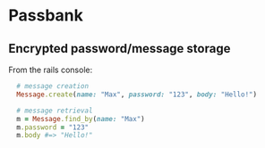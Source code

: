 # Passbank

## Encrypted password/message storage

From the rails console:

```ruby
  # message creation
  Message.create(name: "Max", password: "123", body: "Hello!")

  # message retrieval
  m = Message.find_by(name: "Max")
  m.password = "123"
  m.body #=> "Hello!"
```
